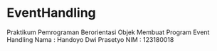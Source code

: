 # EventHandling
Praktikum Pemrograman Berorientasi Objek
Membuat Program Event Handling
Nama : Handoyo Dwi Prasetyo
NIM : 123180018

